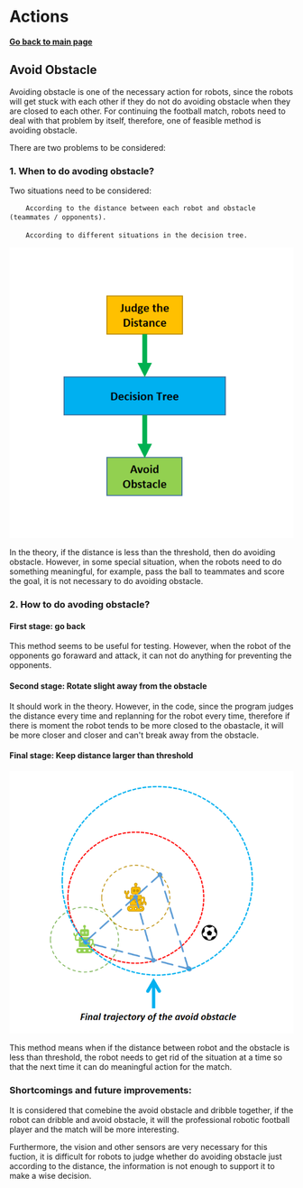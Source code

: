 # **Actions**

**[Go back to main page](../../Documentation.md)**

## Avoid Obstacle

Avoiding obstacle is one of the necessary action for robots, since the robots will get stuck with each other if they do not do avoiding obstacle when they are closed to each other. 
For continuing the football match, robots need to deal with that problem by itself, therefore, one of feasible method is avoiding obstacle.

There are two problems to be considered:

### 1. When to do avoding obstacle?

   Two situations need to be considered:

        According to the distance between each robot and obstacle (teammates / opponents).
        
        According to different situations in the decision tree.

   <p align="center">
      <img src="../../Images/avoid_obstacle_flow.png" />
   </p>

   In the theory, if the distance is less than the threshold, then do avoiding obstacle. However, in some special situation, when the robots need to do something meaningful, for example, pass the ball to teammates and score the goal, it is not necessary to do avoiding obstacle. 

### 2. How to do avoding obstacle?

   #### First stage: go back

   This method seems to be useful for testing. However, when the robot of the opponents go foraward and attack, it can not do anything for preventing the opponents.
        
   #### Second stage: Rotate slight away from the obstacle

   It should work in the theory. However, in the code, since the program judges the distance every time and replanning for the robot every time,  therefore if there is moment the robot tends to be more closed to the obastacle, it will be more closer and closer and can't break away from the obstacle.

   #### Final stage: Keep distance larger than threshold

   <p align="center">
      <img src="../../Images/avoid_obstacle_theory.png" />
   </p>

   This method means when if the distance between robot and the obstacle is less than threshold, the robot needs to get rid of the situation at a time so that the next time it can do meaningful action for the match. 

### Shortcomings and future improvements:

   It is considered that comebine the avoid obstacle and dribble together, if the robot can dribble and avoid obstacle, it will the professional robotic football player and the match will be more interesting.

   Furthermore, the vision and other sensors are very necessary for this fuction, it is difficult for robots to judge whether do avoiding obstacle just according to the distance, the information is not enough to support it to make a wise decision.  
        
</p>
